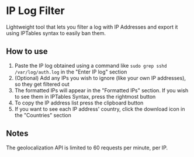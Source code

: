 # IP Log Filter

Lightweight tool that lets you filter a log with IP Addresses and export it using IPTables syntax to easily ban them.

## How to use

1. Paste the IP log obtained using a command like `sudo grep sshd /var/log/auth.log` in the "Enter IP log" section
2. (Optional) Add any IPs you wish to ignore (like your own IP addresses), so they get filtered out
3. The formatted IPs will appear in the "Formatted IPs" section. If you wish to see them in IPTables Syntax, press the rightmost button
4. To copy the IP address list press the clipboard button
5. If you want to see each IP address' country, click the download icon in the "Countries" section

## Notes

The geolocalization API is limited to 60 requests per minute, per IP.
